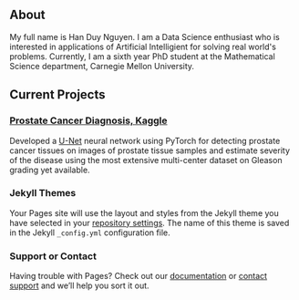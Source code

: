 ## About 
My full name is Han Duy Nguyen. I am a Data Science enthusiast who is interested in applications of Artificial Intelligient for solving real world's problems. 
Currently, I am a sixth year PhD student at the Mathematical Science department, Carnegie Mellon University.


## Current Projects
### [Prostate Cancer Diagnosis, Kaggle](https://www.kaggle.com/hannguyen/prostrate-cancer-detection)
Developed  a  [U-Net](https://arxiv.org/pdf/1505.04597.pdf)  neural  network  using  PyTorch  for  detecting  prostate  cancer tissues on  images  of prostate tissue samples and estimate severity of the disease using the most extensive multi-center dataset on Gleason grading yet available.



### Jekyll Themes

Your Pages site will use the layout and styles from the Jekyll theme you have selected in your [repository settings](https://github.com/HanDuyNguyen/HanDuyNguyen.github.io/settings). The name of this theme is saved in the Jekyll `_config.yml` configuration file.

### Support or Contact

Having trouble with Pages? Check out our [documentation](https://docs.github.com/categories/github-pages-basics/) or [contact support](https://github.com/contact) and we’ll help you sort it out.
